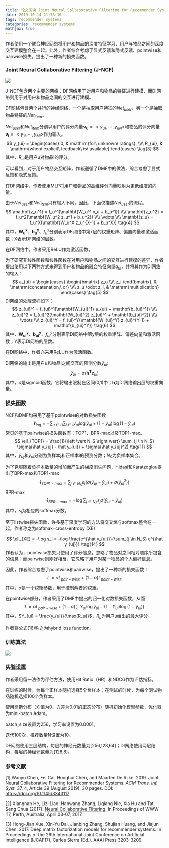```yaml
---
title: 论文阅读 Joint Neural Collaborative Filtering for Recommender Systems
date: 2019-10-14 21:38:16
tags: recommender systems
categories: recommender systems
mathjax: true
---
```


作者使用一个联合神经网络将用户和物品的深度特征学习、用户与物品之间的深度交互建模整合在一起。此外，作者综合考虑了显式反馈和隐式反馈、pointwise和pairwise损失，提出了一种新的损失函数。

<!--more-->

### Joint Neural Collaborative Filtering (J-NCF)

![](/static/images/jncf.png)

J-NCF包含两个主要的网络：DF网络用于对用户和物品的特征进行建模，而DI网络则用于对用户和物品之间的交互进行建模。

DF网络包含两个并行的神经网络，一个是抽取用户特征的$Net_{user}​$，另一个是抽取物品特征的$Net_{item}​$。

$Net_{user}$和$Net_{item}$分别以用户的评分向量$\mathbf{v_u} = <y_{u1},\cdots,y_{uN}>$和物品的评分向量$\mathbf{v_i} = <y_{1i},\cdots,y_{Mi}>$作为输​入。
$$
y_{ui} = 
\begin{cases}
0, & \mathrm{for\ unknown\ ratings}, \\\\
R_{ui}, & \mathrm{when\ explicit\ feedback\ is\ available}
\end{cases} \tag{3}
$$
其中，$R_{ui}$是用户u对物品i的评分。

可以看到，对于用户物品交互矩阵，作者遵循了DMF中的做法，综合考虑了显式反馈和隐式反馈。

在DF网络中，作者使用MLP将用户和物品的高维评分向量映射为更低维度的向量。

由于$Net_{user}$和$Net_{item}$只有输入不同，因此，下面仅描述$Net_{user}$的流程。
$$
\mathbf{z_u^1} = f_u^1(\mathbf{W_u^1 v_u + b_u^1}) \\\\
\mathbf{z_u^2} = f_u^2(\mathbf{W_u^2 z_u^1 + b_u^2}) \\\\
\vdots \\\\
\mathbf{z_u} = f_u^X(\mathbf{W_u^X z_u^{X-1} + b_u^X}) \tag{4}
$$
其中，$\mathbf{W_{u}^x}$、$\mathbf{b_{u}^x}$、$f_{u}^x$分别表示DF网络中第x层的权重矩阵、偏置向量和激活函数；X表示DF网络的层数。

在DF网络中，作者采用ReLU作为激活函数。

为了研究非线性函数和线性函数在对用户和物品之间的交互进行建模的差异，作者提出使用以下两种方式来得到用户和物品的融合特征向量$a_{ui}​$，并将其作为DI网络的输入：
$$
a_{ui} = 
\begin{cases}
\begin{bmatrix}
z_u \\\\
z_i
\end{bmatrix},
 & \mathrm{concatenation,\ or} \\\\
 z_u \odot z_i, & \mathrm{multiplication}
\end{cases} \tag{5}
$$
DI网络的处理流程如下：
$$
z_{ui}^1 = f_{ui}^1(\mathbf{W_{ui}^1} a_{ui} + \mathbf{b_{ui}^1}) \\\\
z_{ui}^2 = f_{ui}^2(\mathbf{W_{ui}^2} z_{ui}^1 + \mathbf{b_{ui}^2}) \\\\
\vdots \\\\
z_{ui}^Y = f_{ui}^Y(\mathbf{W_{ui}^Y} z_{ui}^{Y-1} + \mathbf{b_{ui}^Y}) \tag{6}
$$
其中，$\mathbf{W_{ui}^y}$、$\mathbf{b_{ui}^y}$、$f_{ui}^y$分别表示DI网络中第y层的权重矩阵、偏差向量和激活函数；Y表示DI网络的层数。

在DI网络中，作者亦采用ReLU作为激活函数。

DI网络的输出是用户u和物品i之间交互的预测分数$\hat y_{ui}$:
$$
\hat y_{ui} = \sigma(\mathbf{h^T}z_{ui}) \tag{7}
$$
其中，$\sigma$是sigmoid函数，它将输出限制在区间(0,1)中；$\mathbf{h}$为DI网络输出层的权重向量。

### 损失函数

NCF和DMF均采用了基于pointwise的对数损失函数
$$
\ell_{log} = - \sum_{u \in U} \sum_{i \in I} y_{ui} \log \hat y_{ui} + (1-y_{ui}) \log(1-\hat y_{ui}) \tag{10}
$$
常见的基于pairwise的损失函数有：TOP1、BPR-max以及TOP1-max。
$$
\ell_{TOP1} = \frac{1}{\left \vert N_S \right \vert} \sum_{j \in N_S} \sigma(\hat y_{uj} - \hat y_{ui}) + \sigma(\hat y_{uj}^2) \tag{11}
$$
其中，$\hat y_{uj}$和$\hat y_{ui}$分别为负样本j和正样本i的预测分数；$N_S$为负样本集合。

为了克服随着负样本数量的增加而产生的梯度消失问题，Hidasi和Karatzoglou提出了BPR-max和TOP1-max
$$
\ell_{TOP1-max} = \sum_{j \in N_S} s_j \left( \sigma(\hat y_{uj} - \hat y_{ui}) + \sigma(\hat y_{uj}^2) \right) \tag{12}
$$
BPR-max
$$
\ell_{BPR-max} = -\log \sum_{j \in N_S} s_j \sigma(\hat y_{ui} - \hat y_{uj}) \tag{13}
$$
其中，$s_j$为相应的softmax分数。

至于listwise损失函数，许多基于深度学习的方法将交叉熵与softmax整合在一起，作者称之为softmax+cross-entropy (XE)

$$
\ell_{XE} = -\log s_i = -\log \frac{e^{\hat y_{ui}}}{\sum_{j \in N_S} e^{\hat y_{uj}}} \tag{14}
$$
作者认为，pointwise损失只使用了评分信息，忽略了物品对之间相对顺序所包含的信息；而pairwise则刚好相反，它忽略了用户对某一物品的个人偏好信息。

因此，作者综合考虑了pointwise和pairwise，提出了一种新的损失函数：
$$
L = \alpha L_{pair-wise} + (1 - \alpha) L_{point-wise} \tag{15}
$$
其中，$\alpha$是一个权衡参数，用于控制两者的权重。

在pointwise部分，作者采用了DMF中提出的归一化对数损失函数，从而
$$
L = \alpha L_{pair-wise} + (1 - \alpha) (- Y_{ui} \log \hat y_{ui} - (1-Y_{ui}) \log(1-\hat y_{ui})) \tag{16}
$$
其中，$Y_{ui} = \frac{y_{ui}}{\max(R_u)}$，$R_u​$为用户u给出的最大评分。

作者将公式(16)称之为hybrid loss function。

### 训练算法

![](/static/images/jncf-training-algorithm.png)

### 实验设置

作者采用留一法作为评估方法，使用Hit Ratio（HR）和NDCG作为评估指标。

在训练的时候，为每个正样本随机选择5个负样本；在测试的时候，为每个测试物品随机选择100个负样本。

使用高斯分布（均值为0、方差为0.01的正态分布）随机初始化模型参数，优化器为mini-batch Adam。

batch_size设置为256，学习率设置为0.0001。

迭代100次，推荐数量N设置为10。

DF网络使用三层结构，每层的神经元数量为[256,128,64]；DI网络使用两层结构，每层的神经元数量为[128,8]。

### 参考文献

[1] Wanyu Chen, Fei Cai, Honghui Chen, and Maarten De Rijke. 2019. Joint Neural Collaborative Filtering for Recommender Systems. *ACM Trans. Inf. Syst.* 37, 4, Article 39 (August 2019), 30 pages. DOI: https://doi.org/10.1145/3343117

[2] Xiangnan He, Lizi Liao, Hanwang Zhang, Liqiang Nie, Xia Hu and Tat-Seng Chua (2017). [Neural Collaborative Filtering.](http://dl.acm.org/citation.cfm?id=3052569) In Proceedings of WWW ‘17, Perth, Australia, April 03-07, 2017.

[3] Hong-Jian Xue, Xin-Yu Dai, Jianbing Zhang, Shujian Huang, and Jiajun Chen. 2017. Deep matrix factorization models for recommender systems. In Proceedings of the 26th International Joint Conference on Artificial Intelligence (IJCAI'17), Carles Sierra (Ed.). AAAI Press 3203-3209. 